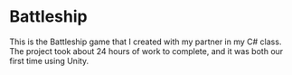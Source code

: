 # Battleship
This is the Battleship game that I created with my partner in my C# class. The project took about 24 hours of work to complete, and it was both our first time using Unity.
